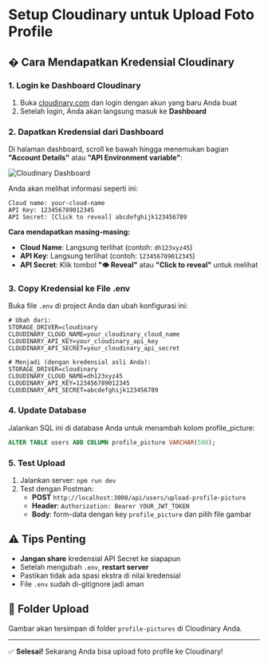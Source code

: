 # Setup Cloudinary untuk Upload Foto Profile

## � Cara Mendapatkan Kredensial Cloudinary

### 1. Login ke Dashboard Cloudinary

1. Buka [cloudinary.com](https://cloudinary.com/) dan login dengan akun yang baru Anda buat
2. Setelah login, Anda akan langsung masuk ke **Dashboard**

### 2. Dapatkan Kredensial dari Dashboard

Di halaman dashboard, scroll ke bawah hingga menemukan bagian **"Account Details"** atau **"API Environment variable"**:

![Cloudinary Dashboard](https://res.cloudinary.com/demo/image/upload/v1234567890/cloudinary_dashboard_example.png)

Anda akan melihat informasi seperti ini:

```
Cloud name: your-cloud-name
API Key: 123456789012345
API Secret: [Click to reveal] abcdefghijk123456789
```

**Cara mendapatkan masing-masing:**

- **Cloud Name**: Langsung terlihat (contoh: `dh123xyz45`)
- **API Key**: Langsung terlihat (contoh: `123456789012345`)
- **API Secret**: Klik tombol **"👁️ Reveal"** atau **"Click to reveal"** untuk melihat

### 3. Copy Kredensial ke File .env

Buka file `.env` di project Anda dan ubah konfigurasi ini:

```env
# Ubah dari:
STORAGE_DRIVER=cloudinary
CLOUDINARY_CLOUD_NAME=your_cloudinary_cloud_name
CLOUDINARY_API_KEY=your_cloudinary_api_key
CLOUDINARY_API_SECRET=your_cloudinary_api_secret

# Menjadi (dengan kredensial asli Anda):
STORAGE_DRIVER=cloudinary
CLOUDINARY_CLOUD_NAME=dh123xyz45
CLOUDINARY_API_KEY=123456789012345
CLOUDINARY_API_SECRET=abcdefghijk123456789
```

### 4. Update Database

Jalankan SQL ini di database Anda untuk menambah kolom profile_picture:

```sql
ALTER TABLE users ADD COLUMN profile_picture VARCHAR(500);
```

### 5. Test Upload

1. Jalankan server: `npm run dev`
2. Test dengan Postman:
   - **POST** `http://localhost:3000/api/users/upload-profile-picture`
   - **Header**: `Authorization: Bearer YOUR_JWT_TOKEN`
   - **Body**: form-data dengan key `profile_picture` dan pilih file gambar

## ⚠️ Tips Penting

- **Jangan share** kredensial API Secret ke siapapun
- Setelah mengubah `.env`, **restart server**
- Pastikan tidak ada spasi ekstra di nilai kredensial
- File `.env` sudah di-gitignore jadi aman

## 🎯 Folder Upload

Gambar akan tersimpan di folder `profile-pictures` di Cloudinary Anda.

---

✅ **Selesai!** Sekarang Anda bisa upload foto profile ke Cloudinary!
